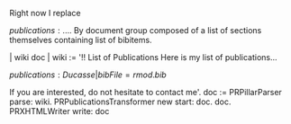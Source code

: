 Right now I replace 

${publications:....}$
By document group composed of a list of sections themselves containing list of bibitems.


| wiki doc |
wiki := '!! List of Publications
	Here is my list of publications...
	
${publications:Ducasse|bibFile=rmod.bib}$

If you are interested, do not hesitate to contact me'.
doc := PRPillarParser parse: wiki. 
PRPublicationsTransformer new start: doc. 
doc.
PRXHTMLWriter write: doc